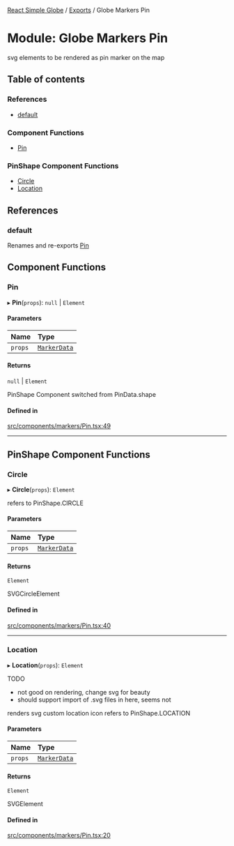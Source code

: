 [React Simple Globe](../README.md) / [Exports](../modules.md) / Globe Markers Pin

# Module: Globe Markers Pin

svg elements to be rendered as pin marker on the map

## Table of contents

### References

- [default](Globe_Markers_Pin.md#default)

### Component Functions

- [Pin](Globe_Markers_Pin.md#pin)

### PinShape Component Functions

- [Circle](Globe_Markers_Pin.md#circle)
- [Location](Globe_Markers_Pin.md#location)

## References

### default

Renames and re-exports [Pin](Globe_Markers_Pin.md#pin)

## Component Functions

### Pin

▸ **Pin**(`props`): ``null`` \| `Element`

#### Parameters

| Name | Type |
| :------ | :------ |
| `props` | [`MarkerData`](../interfaces/Globe_Markers_Types.MarkerData.md) |

#### Returns

``null`` \| `Element`

PinShape Component switched from PinData.shape

#### Defined in

[src/components/markers/Pin.tsx:49](https://github.com/Gaushao/d3-react-globe/blob/4f7a1a2/src/components/markers/Pin.tsx#L49)

___

## PinShape Component Functions

### Circle

▸ **Circle**(`props`): `Element`

refers to PinShape.CIRCLE

#### Parameters

| Name | Type |
| :------ | :------ |
| `props` | [`MarkerData`](../interfaces/Globe_Markers_Types.MarkerData.md) |

#### Returns

`Element`

SVGCircleElement

#### Defined in

[src/components/markers/Pin.tsx:40](https://github.com/Gaushao/d3-react-globe/blob/4f7a1a2/src/components/markers/Pin.tsx#L40)

___

### Location

▸ **Location**(`props`): `Element`

TODO
- not good on rendering, change svg for beauty
- should support import of .svg files in here, seems not

renders svg custom location icon
refers to PinShape.LOCATION

#### Parameters

| Name | Type |
| :------ | :------ |
| `props` | [`MarkerData`](../interfaces/Globe_Markers_Types.MarkerData.md) |

#### Returns

`Element`

SVGElement

#### Defined in

[src/components/markers/Pin.tsx:20](https://github.com/Gaushao/d3-react-globe/blob/4f7a1a2/src/components/markers/Pin.tsx#L20)
